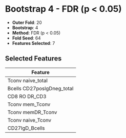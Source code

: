 # Bootstrap 4 - FDR (p < 0.05)

- **Outer Fold**: 20
- **Bootstrap**: 4
- **Method**: FDR (p < 0.05)
- **Fold Seed**: 64
- **Features Selected**: 7

## Selected Features

| Feature |
|---------|
| Tconv naive_total |
| Bcells CD27posIgDneg_total |
| CD8 RO DR_CD3 |
| Tconv mem_Tconv |
| Tconv memDR_Tconv |
| Tconv naive_Tconv |
| CD27IgD_Bcells |
